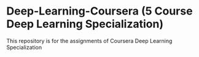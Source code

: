 # Deep-Learning-Coursera (5 Course Deep Learning Specialization)
This repository is for the assignments of Coursera Deep Learning Specialization
